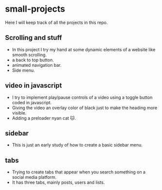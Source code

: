 # small-projects

Here I will keep track of all the projects in this repo.

## Scrolling and stuff

- In this project I try my hand at some dynamic elements of a website like smooth scrolling.
- a back to top button.
- animated navigation bar.
- Side menu.

## video in javascript

- I try to implement play/pause controls of a video using a toggle button coded in javascript.
- Giving the video an overlay color of black just to make the heading more visible.
- Adding a preloader nyan cat 🐱.

## sidebar

- This is just an early study of how to create a basic sidebar menu.

## tabs

- Trying to create tabs that appear when you search something on a social media platform.
- It has three tabs, mainly posts, users and lists.
